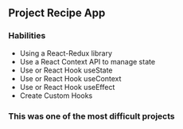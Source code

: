 ## Project Recipe App

### Habilities

- Using a React-Redux library
- Use a React Context API to manage state
- Use or React Hook useState
- Use or React Hook useContext
- Use or React Hook useEffect
- Create Custom Hooks

### This was one of the most difficult projects